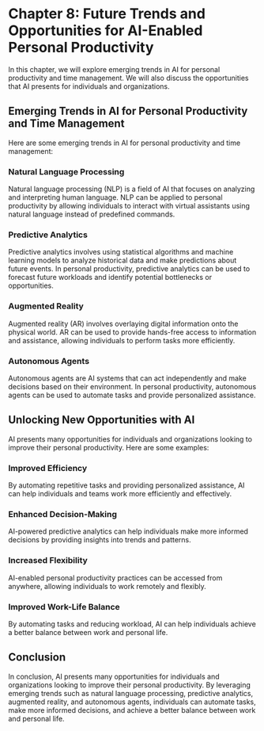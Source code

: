Chapter 8: Future Trends and Opportunities for AI-Enabled Personal Productivity
===============================================================================

In this chapter, we will explore emerging trends in AI for personal productivity and time management. We will also discuss the opportunities that AI presents for individuals and organizations.

Emerging Trends in AI for Personal Productivity and Time Management
-------------------------------------------------------------------

Here are some emerging trends in AI for personal productivity and time management:

### Natural Language Processing

Natural language processing (NLP) is a field of AI that focuses on analyzing and interpreting human language. NLP can be applied to personal productivity by allowing individuals to interact with virtual assistants using natural language instead of predefined commands.

### Predictive Analytics

Predictive analytics involves using statistical algorithms and machine learning models to analyze historical data and make predictions about future events. In personal productivity, predictive analytics can be used to forecast future workloads and identify potential bottlenecks or opportunities.

### Augmented Reality

Augmented reality (AR) involves overlaying digital information onto the physical world. AR can be used to provide hands-free access to information and assistance, allowing individuals to perform tasks more efficiently.

### Autonomous Agents

Autonomous agents are AI systems that can act independently and make decisions based on their environment. In personal productivity, autonomous agents can be used to automate tasks and provide personalized assistance.

Unlocking New Opportunities with AI
-----------------------------------

AI presents many opportunities for individuals and organizations looking to improve their personal productivity. Here are some examples:

### Improved Efficiency

By automating repetitive tasks and providing personalized assistance, AI can help individuals and teams work more efficiently and effectively.

### Enhanced Decision-Making

AI-powered predictive analytics can help individuals make more informed decisions by providing insights into trends and patterns.

### Increased Flexibility

AI-enabled personal productivity practices can be accessed from anywhere, allowing individuals to work remotely and flexibly.

### Improved Work-Life Balance

By automating tasks and reducing workload, AI can help individuals achieve a better balance between work and personal life.

Conclusion
----------

In conclusion, AI presents many opportunities for individuals and organizations looking to improve their personal productivity. By leveraging emerging trends such as natural language processing, predictive analytics, augmented reality, and autonomous agents, individuals can automate tasks, make more informed decisions, and achieve a better balance between work and personal life.
